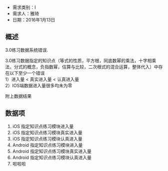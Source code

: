 * 需求类别：I 
* 需求人：雅琦
* 日期：2016年1月13日

## 概述

3.0练习数据系统错误.

3.0练习数据指定的知识点（等式的性质，平方根，同底数幂的乘法，十字相乘法，分式的概念，负指数幂，估算与比较，二次根式的混合运算，整体代入）中存在以下至少一个错误  
1）进入量 < 真实进入量 < 认真进入量  
2）IOS端数据进入量很多均未为零  


附上数据结果

## 数据项

1. iOS 指定知识点练习模块进入量  
2. iOS 指定知识点练习模块真实进入量  
3. iOS 指定知识点练习模块认真进入量  
4. Android 指定知识点练习模块进入量  
5. Android 指定知识点练习模块真实进入量  
6. Android 指定知识点练习模块认真进入量  
7. 啦啦啦
